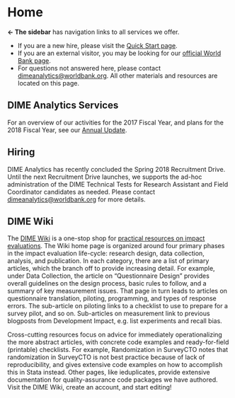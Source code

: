 # Home

__← The sidebar__ has navigation links to all services we offer.

- If you are a new hire, please visit the [Quick Start page](https://showcase.dropbox.com/s/DIME-New-Hire-Onboarding-Guide-LyXosHJuWwjZKKT74Or8K).
- If you are an external visitor, you may be looking for our [official World Bank page](http://www.worldbank.org/en/research/dime/brief/DIME-Analytics).
- For questions not answered here, please contact [dimeanalytics@worldbank.org](mailto:dimeanalytics@worldbank.org). All other materials and resources are located on this page.

## DIME Analytics Services

For an overview of our activities for the 2017 Fiscal Year, and plans for the 2018 Fiscal Year, see our [Annual Update](https://www.dropbox.com/s/pe6rb83751fa05f/DIME%20Analytics%20Team%20Update.pdf?dl=0).

## Hiring

DIME Analytics has recently concluded the Spring 2018 Recruitment Drive. Until the next Recruitment Drive launches, we supports the ad-hoc administration of the DIME Technical Tests for Research Assistant and Field Coordinator candidates as needed. Please contact [dimeanalytics@worldbank.org](mailto:dimeanalytics@worldbank.org) for more details.

## DIME Wiki

The [DIME Wiki](http://dimewiki.worldbank.org) is a one-stop shop for [practical resources on impact evaluations](http://blogs.worldbank.org/impactevaluations/ie-analytics-introducing-development-impact-evaluation-wiki). The Wiki home page is organized around four primary phases in the impact evaluation life-cycle: research design, data collection, analysis, and publication. In each category, there are a list of primary articles, which the branch off to provide increasing detail. For example, under Data Collection, the article on “Questionnaire Design” provides overall guidelines on the design process, basic rules to follow, and a summary of key measurement issues. That page in turn leads to articles on questionnaire translation, piloting, programming, and types of response errors.  The sub-article on piloting links to a checklist to use to prepare for a survey pilot, and so on. Sub-articles on measurement link to previous blogposts from Development Impact, e.g. list experiments and recall bias.

Cross-cutting resources focus on advice for immediately operationalizing the more abstract articles, with concrete code examples and ready-for-field (printable) checklists. For example, Randomization in SurveyCTO notes that randomization in SurveyCTO is not best practice because of lack of reproducibility, and gives extensive code examples on how to accomplish this in Stata instead.  Other pages, like ieduplicates, provide extensive documentation for quality-assurance code packages we have authored. Visit the DIME Wiki, create an account, and start editing!
